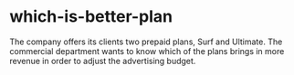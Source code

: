 # which-is-better-plan
The company offers its clients two prepaid plans, Surf and Ultimate. The commercial department wants to know which of the plans brings in more revenue in order to adjust the advertising budget.
